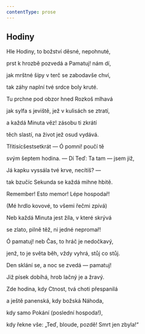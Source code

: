 ```yaml
---
contentType: prose
---
```


## Hodiny

Hle Hodiny, to božství děsné, nepohnuté,

prst k hrozbě pozvedá a Pamatuj! nám dí,

jak mrštné šípy v terč se zabodavše chví,

tak záhy naplní tvé srdce boly kruté.

Tu prchne pod obzor hned Rozkoš mlhavá

jak sylfa s jeviště, jež v kulisách se ztratí,

a každá Minuta věz! zásobu ti zkrátí

těch slastí, na život jež osud vydává.

Třitisícšestsetkrát — Ó pomni! poučí tě

svým šeptem hodina. — Dí Teď: Ta tam — jsem již,

Já kapku vyssála tvé krve, necítíš? —

tak bzučíc Sekunda se každá mihne hbitě.

Remember! Esto memor! Lépe hospodař!

(Mé hrdlo kovové, to všemi řečmi zpívá)

Neb každá Minuta jest žíla, v které skrývá

se zlato, pilně těž, ni jedné nepromař!

Ó pamatuj! neb Čas, to hráč je nedočkavý,

jenž, to je světa běh, vždy vyhrá, stůj co stůj.

Den sklání se, a noc se zvedá — pamatuj!

Již písek dobíhá, hrob lačný je a žravý.

Zde hodina, kdy Ctnost, tvá choti přespanilá

a ještě panenská, kdy božská Náhoda,

kdy samo Pokání (poslední hospoda!),

kdy řekne vše: „Teď, bloude, pozdě! Smrt jen zbyla!“
